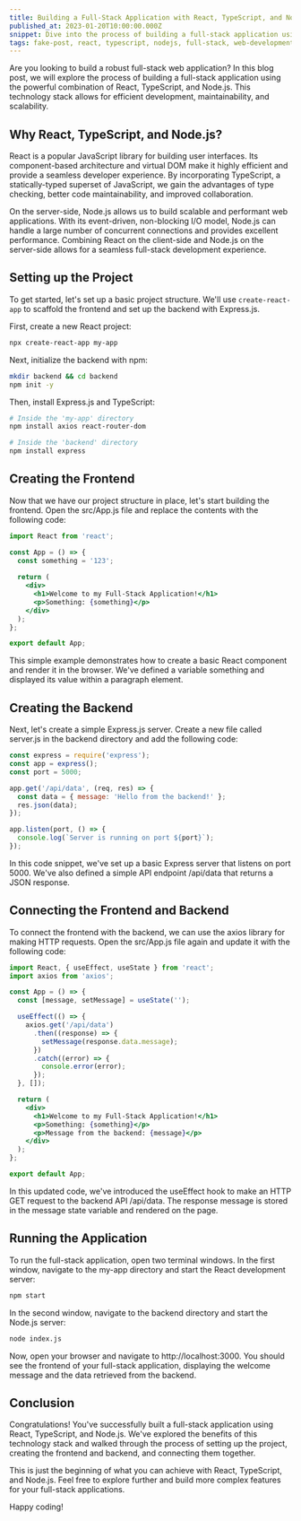 ```yaml
---
title: Building a Full-Stack Application with React, TypeScript, and Node.js
published_at: 2023-01-20T10:00:00.000Z
snippet: Dive into the process of building a full-stack application using React, TypeScript, and Node.js. Learn about the benefits of each technology, explore their integration, and discover best practices for structuring your project. From setting up the backend with Node.js and Express to building a responsive frontend with React and TypeScript, this blog post will guide you through the entire development journey.
tags: fake-post, react, typescript, nodejs, full-stack, web-development
---
```


 

Are you looking to build a robust full-stack web application? In this blog post, we will explore the process of building a full-stack application using the powerful combination of React, TypeScript, and Node.js. This technology stack allows for efficient development, maintainability, and scalability.

## Why React, TypeScript, and Node.js?

React is a popular JavaScript library for building user interfaces. Its component-based architecture and virtual DOM make it highly efficient and provide a seamless developer experience. By incorporating TypeScript, a statically-typed superset of JavaScript, we gain the advantages of type checking, better code maintainability, and improved collaboration.

On the server-side, Node.js allows us to build scalable and performant web applications. With its event-driven, non-blocking I/O model, Node.js can handle a large number of concurrent connections and provides excellent performance. Combining React on the client-side and Node.js on the server-side allows for a seamless full-stack development experience.

## Setting up the Project

To get started, let's set up a basic project structure. We'll use `create-react-app` to scaffold the frontend and set up the backend with Express.js.

First, create a new React project:

```bash
npx create-react-app my-app
```

Next, initialize the backend with npm:


```bash
mkdir backend && cd backend
npm init -y
```

Then, install Express.js and TypeScript:

```bash
# Inside the 'my-app' directory
npm install axios react-router-dom

# Inside the 'backend' directory
npm install express
```

## Creating the Frontend

Now that we have our project structure in place, let's start building the frontend. Open the src/App.js file and replace the contents with the following code:

```jsx
import React from 'react';

const App = () => {
  const something = '123';
  
  return (
    <div>
      <h1>Welcome to my Full-Stack Application!</h1>
      <p>Something: {something}</p>
    </div>
  );
};

export default App;
```

This simple example demonstrates how to create a basic React component and render it in the browser. We've defined a variable something and displayed its value within a paragraph element.

## Creating the Backend

Next, let's create a simple Express.js server. Create a new file called server.js in the backend directory and add the following code:

```js
const express = require('express');
const app = express();
const port = 5000;

app.get('/api/data', (req, res) => {
  const data = { message: 'Hello from the backend!' };
  res.json(data);
});

app.listen(port, () => {
  console.log(`Server is running on port ${port}`);
});
```
In this code snippet, we've set up a basic Express server that listens on port 5000. We've also defined a simple API endpoint /api/data that returns a JSON response.

## Connecting the Frontend and Backend

To connect the frontend with the backend, we can use the axios library for making HTTP requests. Open the src/App.js file again and update it with the following code:

```jsx	
import React, { useEffect, useState } from 'react';
import axios from 'axios';

const App = () => {
  const [message, setMessage] = useState('');

  useEffect(() => {
    axios.get('/api/data')
      .then((response) => {
        setMessage(response.data.message);
      })
      .catch((error) => {
        console.error(error);
      });
  }, []);

  return (
    <div>
      <h1>Welcome to my Full-Stack Application!</h1>
      <p>Something: {something}</p>
      <p>Message from the backend: {message}</p>
    </div>
  );
};

export default App;
```

In this updated code, we've introduced the useEffect hook to make an HTTP GET request to the backend API /api/data. The response message is stored in the message state variable and rendered on the page.

## Running the Application

To run the full-stack application, open two terminal windows. In the first window, navigate to the my-app directory and start the React development server:

```bash
npm start
```

In the second window, navigate to the backend directory and start the Node.js server:

```bash
node index.js
```

Now, open your browser and navigate to http://localhost:3000. You should see the frontend of your full-stack application, displaying the welcome message and the data retrieved from the backend.

## Conclusion

Congratulations! You've successfully built a full-stack application using React, TypeScript, and Node.js. We've explored the benefits of this technology stack and walked through the process of setting up the project, creating the frontend and backend, and connecting them together.

This is just the beginning of what you can achieve with React, TypeScript, and Node.js. Feel free to explore further and build more complex features for your full-stack applications.

Happy coding!

